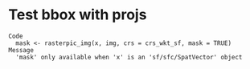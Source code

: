# Test bbox with projs

    Code
      mask <- rasterpic_img(x, img, crs = crs_wkt_sf, mask = TRUE)
    Message
      'mask' only available when 'x' is an 'sf/sfc/SpatVector' object

